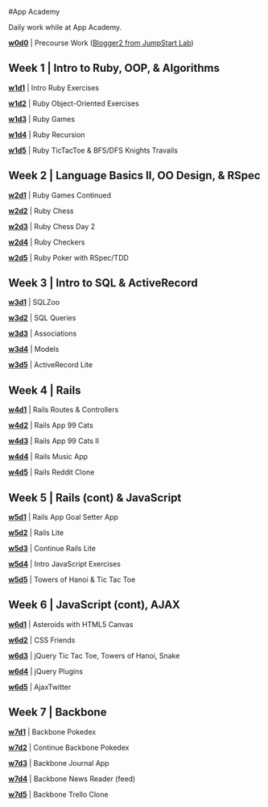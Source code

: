 #App Academy

Daily work while at App Academy.

**[w0d0](./w0d0)** | Precourse Work ([Blogger2 from JumpStart Lab](http://tutorials.jumpstartlab.com/projects/blogger.html))

## Week 1 | Intro to Ruby, OOP, & Algorithms

**[w1d1]()** | Intro Ruby Exercises

**[w1d2]()** | Ruby Object-Oriented Exercises

**[w1d3]()** | Ruby Games

**[w1d4]()** | Ruby Recursion

**[w1d5]()** | Ruby TicTacToe & BFS/DFS Knights Travails

## Week 2 | Language Basics II, OO Design, & RSpec

**[w2d1]()** | Ruby Games Continued

**[w2d2]()** | Ruby Chess

**[w2d3]()** | Ruby Chess Day 2

**[w2d4]()** | Ruby Checkers

**[w2d5]()** | Ruby Poker with RSpec/TDD

## Week 3 | Intro to SQL & ActiveRecord

**[w3d1]()** | SQLZoo

**[w3d2]()** | SQL Queries

**[w3d3]()** | Associations

**[w3d4]()** | Models

**[w3d5]()** | ActiveRecord Lite

## Week 4 | Rails

**[w4d1]()** | Rails Routes & Controllers

**[w4d2]()** | Rails App 99 Cats

**[w4d3]()** | Rails App 99 Cats II

**[w4d4]()** | Rails Music App

**[w4d5]()** | Rails Reddit Clone

## Week 5 | Rails (cont) & JavaScript

**[w5d1]()** | Rails App Goal Setter App

**[w5d2]()** | Rails Lite

**[w5d3]()** | Continue Rails Lite

**[w5d4]()** | Intro JavaScript Exercises

**[w5d5]()** | Towers of Hanoi & Tic Tac Toe

## Week 6 | JavaScript (cont), AJAX

**[w6d1]()** | Asteroids with HTML5 Canvas

**[w6d2]()** | CSS Friends

**[w6d3]()** | jQuery Tic Tac Toe, Towers of Hanoi, Snake

**[w6d4]()** | jQuery Plugins

**[w6d5]()** | AjaxTwitter

## Week 7 | Backbone

**[w7d1]()** | Backbone Pokedex

**[w7d2]()** | Continue Backbone Pokedex

**[w7d3]()** | Backbone Journal App

**[w7d4]()** | Backbone News Reader (feed)

**[w7d5]()** | Backbone Trello Clone
